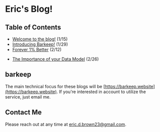 # Eric's Blog!

## Table of Contents

- [Welcome to the blog!](2023/01/15/welcome-to-the-blog) (1/15)
- [Introducing Barkeep!](2023/01/29/introducing-barkeep) (1/29)
- [Forever 1% Better](2023/02/12/forever-better) (2/12)
* [The Importance of your Data Model](_posts/2023-02-26-data-model-importance) (2/26)

## barkeep
The main technical focus for these blogs will be [https://barkeep.website](https://barkeep.website). If you're interested in account to utilize the service, just email me.

## Contact Me
Please reach out at any time at [eric.d.brown23@gmail.com](mailto:eric.d.brown23@gmail.com).
